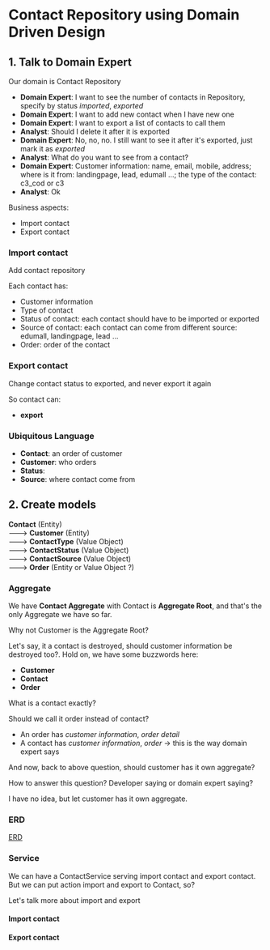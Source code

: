 # Contact Repository using Domain Driven Design

## 1. Talk to Domain Expert
Our domain is Contact Repository

- **Domain Expert**: I want to see the number of contacts in Repository, specify by status _imported_, *exported*
- **Domain Expert**: I want to add new contact when I have new one
- **Domain Expert**: I want to export a list of contacts to call them
- **Analyst**: Should I delete it after it is exported
- **Domain Expert**: No, no, no. I still want to see it after it's exported, just mark it as *exported*
- **Analyst**: What do you want to see from a contact?
- **Domain Expert**: Customer information: name, email, mobile, address; where is it from: landingpage, lead, edumall ...; the type of the contact: c3_cod or c3
- **Analyst**: Ok

Business aspects:
+ Import contact
+ Export contact

### Import contact
Add contact repository

Each contact has:
+ Customer information
+ Type of contact
+ Status of contact: each contact should have to be imported or exported
+ Source of contact: each contact can come from different source: edumall, landingpage, lead ...
+ Order: order of the contact

### Export contact
Change contact status to exported, and never export it again

So contact can:
+ **export**


### Ubiquitous Language
+ **Contact**: an order of customer
+ **Customer**: who orders
+ **Status**:
+ **Source**: where contact come from


## 2. Create models

**Contact** (Entity)  
        ---> **Customer** (Entity)  
        ---> **ContactType** (Value Object)  
        ---> **ContactStatus** (Value Object)  
        ---> **ContactSource** (Value Object)  
        ---> **Order** (Entity or Value Object ?)

### Aggregate
We have **Contact Aggregate** with Contact is **Aggregate Root**, and that's the only Aggregate we have so far.

Why not Customer is the Aggregate Root?

Let's say, it a contact is destroyed, should customer information be destroyed too?. Hold on, we have some buzzwords here:
+ **Customer**
+ **Contact**
+ **Order**

What is a contact exactly?

Should we call it order instead of contact?
+ An order has *customer information*, *order detail*
+ A contact has *customer information*, *order* -> this is the way domain expert says

And now, back to above question, should customer has it own aggregate?

How to answer this question? Developer saying or domain expert saying?

I have no idea, but let customer has it own aggregate.

### ERD
[ERD](./assets/dmarol-erb.md)

### Service
We can have a ContactService serving import contact and export contact. But we can put action import and export to Contact, so?

Let's talk more about import and export

#### Import contact


#### Export contact
